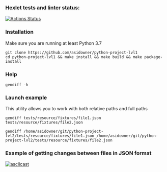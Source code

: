 ### Hexlet tests and linter status:
[![Actions Status](https://github.com/asidowner/python-project-lvl2/workflows/hexlet-check/badge.svg)](https://github.com/asidowner/python-project-lvl2/actions)

### Installation

Make sure you are running at least Python 3.7

```commandline
git clone https://github.com/asidowner/python-project-lvl1
cd python-project-lvl1 && make install && make build && make package-install
```

### Help

```commandline
gendiff -h
```

### Launch example

This utility allows you to work with both relative paths and full paths

```commandline
gendiff tests/resource/fixtures/file1.json tests/resource/fixtures/file2.json

gendiff /home/asidowner/git/python-project-lvl2/tests/resource/fixtures/file1.json /home/asidowner/git/python-project-lvl2/tests/resource/fixtures/file2.json
```


### Example of getting changes between files in JSON format
[![asciicast](https://asciinema.org/a/w2G7XQbUA04x0DD31ztoosciD.svg)](https://asciinema.org/a/w2G7XQbUA04x0DD31ztoosciD)
